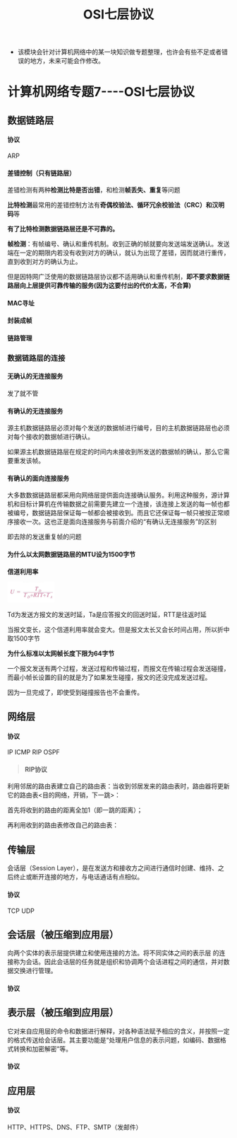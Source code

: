 ﻿---
layout: post
title:  "OSI七层协议"
data: 星期五, 20. 三月 2020 09:28上午 
categories: 计算机网络
tags: 专题
---
* 该模块会针对计算机网络中的某一块知识做专题整理，也许会有些不足或者错误的地方，未来可能会作修改。

# 计算机网络专题7----OSI七层协议

## 数据链路层

#### 协议
ARP

#### 差错控制（只有链路层）

差错检测有两种**检测比特是否出错**，和检测**帧丢失、重复**等问题

**比特检测**最常用的差错控制方法有**奇偶校验法、循环冗余校验法（CRC）和汉明码**等

**有了比特检测数据链路层还是不可靠的。**

**帧检测**：有帧编号、确认和重传机制。收到正确的帧就要向发送端发送确认。发送端在一定的期限内若没有收到对方的确认，就认为出现了差错，因而就进行重传，直到收到对方的确认为止。  

但是因特网广泛使用的数据链路层协议都不适用确认和重传机制，**即不要求数据链路层向上层提供可靠传输的服务(因为这要付出的代价太高，不合算)**

#### MAC寻址

#### 封装成帧

#### 链路管理


### 数据链路层的连接

#### 无确认的无连接服务
发了就不管
#### 有确认的无连接服务
源主机数据链路层必须对每个发送的数据帧进行编号，目的主机数据链路层也必须对每个接收的数据帧进行确认。

如果源主机数据链路层在规定的时间内未接收到所发送的数据帧的确认，那么它需要重发该帧。 
#### 有确认的面向连接服务
大多数数据链路层都采用向网络层提供面向连接确认服务。利用这种服务，源计算机和目标计算机在传输数据之前需要先建立一个连接，该连接上发送的每一帧也都被编号，数据链路层保证每一帧都会被接收到。而且它还保证每一帧只被按正常顺序接收一次。这也正是面向连接服务与前面介绍的“有确认无连接服务”的区别

即去除的发送重复帧的问题



#### 为什么以太网数据链路层的MTU设为1500字节

**信道利用率**

![](https://github.com/LLLibra/LLLibra.github.io/raw/master/_posts/imgs/20200323-224237.png)

Td为发送方报文的发送时延，Ta是应答报文的回送时延，RTT是往返时延

当报文变长，这个信道利用率就会变大。但是报文太长又会长时间占用，所以折中取1500字节

**为什么标准以太网帧长度下限为64字节**

一个报文发送有两个过程，发送过程和传输过程，而报文在传输过程会发送碰撞，而最小帧长设置的目的就是为了如果发生碰撞，报文的还没完成发送过程。

因为一旦完成了，即使受到碰撞报告也不会重传。


## 网络层

#### 协议

IP ICMP RIP OSPF
> #### RIP协议
利用邻居的路由表建立自己的路由表：当收到邻居发来的路由表时，路由器将更新它的路由表<目的网络，开销，下一跳>：
>
首先将收到的路由的距离全加1（即一跳的距离）；
>
再利用收到的路由表修改自己的路由表：

## 传输层
会话层（Session Layer），是在发送方和接收方之间进行通信时创建、维持、之后终止或断开连接的地方，与电话通话有点相似。
#### 协议
TCP UDP


## 会话层（被压缩到应用层）
向两个实体的表示层提供建立和使用连接的方法。将不同实体之间的表示层 的连接称为会话。因此会话层的任务就是组织和协调两个会话进程之间的通信，并对数据交换进行管理。
#### 协议


## 表示层（被压缩到应用层）
它对来自应用层的命令和数据进行解释，对各种语法赋予相应的含义，并按照一定的格式传送给会话层。其主要功能是“处理用户信息的表示问题，如编码、数据格式转换和加密解密”等。

#### 协议

## 应用层
#### 协议
HTTP、HTTPS、DNS、FTP、SMTP（发邮件）





